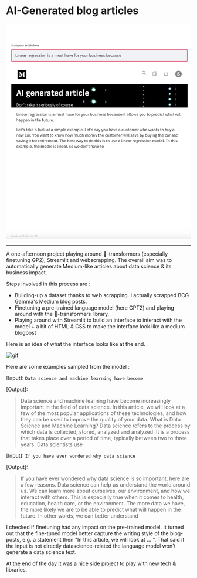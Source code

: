 # AI-Generated blog articles

![img](media/streamlit.png)
______

A one-afternoon project playing around 🤗-transformers (especially finetuning GP2), Streamlit and webscrapping.
The overall aim was to automatically generate Medium-like articles about data science & its business impact.

Steps involved in this process are :
- Building-up a dataset thanks to web scrapping. I actually scrapped BCG Gamma's Medium blog posts.
- Finetuning a pre-trained language model (here GPT2) and playing around with the 🤗-transformers library.
- Playing around with Streamlit to build an interface to interact with the model + a bit of HTML & CSS to make the interface look like a medium blogpost

Here is an idea of what the interface looks like at the end.

![gif](media/streamlit.gif)

Here are some examples sampled from the model :

\[Input\]: `Data science and machine learning have become`

\[Output\]: 
> Data science and machine learning have become increasingly important in the field of data science. In this article, we will look at a few of the most popular applications of these technologies, and how they can be used to improve the quality of your data.
> What is Data Science and Machine Learning? Data science refers to the process by which data is collected, stored, analyzed and analyzed. It is a process that takes place over a period of time, typically between two to three years. Data scientists use



\[Input\]: `If you have ever wondered why data science`

\[Output\]: 
> If you have ever wondered why data science is so important, here are a few reasons. 
> Data science can help us understand the world around us. We can learn more about ourselves, our environment, and how we interact with others. This is especially true when it comes to health, education, health care, or the environment. The more data we have, the more likely we are to be able to predict what will happen in the future. In other words, we can better understand

I checked if finetuning had any impact on the pre-trained model. It turned out that the fine-tuned model better capture 
the writing style of the blog-posts, e.g. a statement then "In this article, we will look at ... ".
That said if the input is not directly datascience-related the language model won't generate a data science text.

At the end of the day it was a nice side project to play with new tech & libraries.